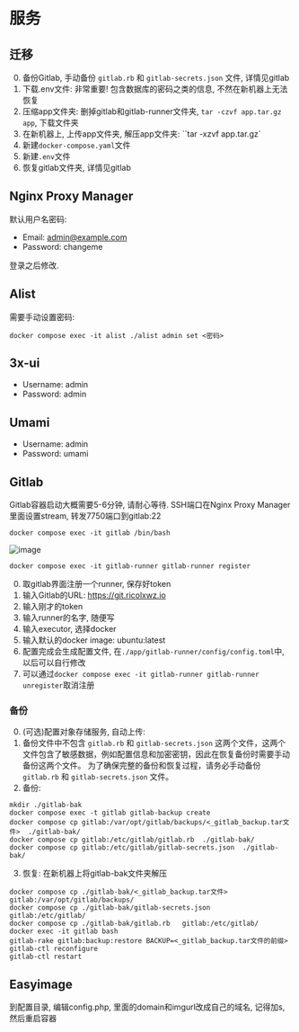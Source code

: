 # 服务

## 迁移

0. 备份Gitlab, 手动备份 `gitlab.rb` 和 `gitlab-secrets.json` 文件, 详情见gitlab
1. 下载.env文件: 非常重要! 包含数据库的密码之类的信息, 不然在新机器上无法恢复
2. 压缩app文件夹: 删掉gitlab和gitlab-runner文件夹, `tar -czvf app.tar.gz app`, 下载文件夹
3. 在新机器上, 上传app文件夹, 解压app文件夹: ``tar -xzvf app.tar.gz`
4. 新建`docker-compose.yaml`文件
5. 新建`.env`文件
6. 恢复gitlab文件夹, 详情见gitlab

## Nginx Proxy Manager

默认用户名密码:

- Email:    admin@example.com
- Password: changeme

登录之后修改.

## Alist

需要手动设置密码:

```
docker compose exec -it alist ./alist admin set <密码>
```

## 3x-ui

- Username:    admin
- Password: admin

## Umami

- Username: admin
- Password: umami

## Gitlab

Gitlab容器启动大概需要5-6分钟, 请耐心等待. SSH端口在Nginx Proxy Manager里面设置stream, 转发7750端口到gitlab:22

`docker compose exec -it gitlab /bin/bash`

![image](https://github.com/user-attachments/assets/087aaf26-c723-42d1-912d-5e46940ef0fa)

`docker compose exec -it gitlab-runner gitlab-runner register`

0. 取gitlab界面注册一个runner, 保存好token
1. 输入Gitlab的URL: https://git.ricolxwz.io
2. 输入刚才的token
3. 输入runner的名字, 随便写
4. 输入executor, 选择docker
5. 输入默认的docker image: ubuntu:latest
6. 配置完成会生成配置文件, 在`./app/gitlab-runner/config/config.toml`中, 以后可以自行修改
7. 可以通过`docker compose exec -it gitlab-runner gitlab-runner unregister`取消注册

### 备份

0. (可选)配置对象存储服务, 自动上传: 
1. 备份文件中不包含 `gitlab.rb` 和 `gitlab-secrets.json` 这两个文件，这两个文件包含了敏感数据，例如配置信息和加密密钥，因此在恢复备份时需要手动备份这两个文件。
为了确保完整的备份和恢复过程，请务必手动备份 `gitlab.rb` 和 `gitlab-secrets.json` 文件。
2. 备份:
  ```
  mkdir ./gitlab-bak
  docker compose exec -t gitlab gitlab-backup create
  docker compose cp gitlab:/var/opt/gitlab/backups/<_gitlab_backup.tar文件>  ./gitlab-bak/
  docker compose cp gitlab:/etc/gitlab/gitlab.rb  ./gitlab-bak/
  docker compose cp gitlab:/etc/gitlab/gitlab-secrets.json  ./gitlab-bak/
  ```
3. 恢复: 在新机器上将gitlab-bak文件夹解压
  ```
  docker compose cp ./gitlab-bak/<_gitlab_backup.tar文件>  gitlab:/var/opt/gitlab/backups/
  docker compose cp ./gitlab-bak/gitlab-secrets.json   gitlab:/etc/gitlab/
  docker compose cp ./gitlab-bak/gitlab.rb   gitlab:/etc/gitlab/
  docker exec -it gitlab bash
  gitlab-rake gitlab:backup:restore BACKUP=<_gitlab_backup.tar文件的前缀>
  gitlab-ctl reconfigure 
  gitlab-ctl restart 
  ```  


## Easyimage

到配置目录, 编辑config.php, 里面的domain和imgurl改成自己的域名, 记得加s, 然后重启容器
